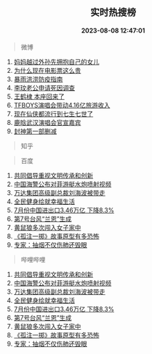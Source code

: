 <div align="center"><h2>实时热搜榜</h2><h4>2023-08-08 12:47:01</h4></div>

> 微博  

1. [妈妈越过外孙先拥抱自己的女儿](https://s.weibo.com/weibo?q=%23%E5%A6%88%E5%A6%88%E8%B6%8A%E8%BF%87%E5%A4%96%E5%AD%99%E5%85%88%E6%8B%A5%E6%8A%B1%E8%87%AA%E5%B7%B1%E7%9A%84%E5%A5%B3%E5%84%BF%23&t=31&band_rank=1&Refer=top)<br />
2. [为什么现在电影票这么贵](https://s.weibo.com/weibo?q=%23%E4%B8%BA%E4%BB%80%E4%B9%88%E7%8E%B0%E5%9C%A8%E7%94%B5%E5%BD%B1%E7%A5%A8%E8%BF%99%E4%B9%88%E8%B4%B5%23&t=31&band_rank=2&Refer=top)<br />
3. [暴雨洪涝防疫指南](https://s.weibo.com/weibo?q=%23%E6%9A%B4%E9%9B%A8%E6%B4%AA%E6%B6%9D%E9%98%B2%E7%96%AB%E6%8C%87%E5%8D%97%23&t=31&band_rank=3&Refer=top)<br />
4. [李玟老公申请死因调查](https://s.weibo.com/weibo?q=%23%E6%9D%8E%E7%8E%9F%E8%80%81%E5%85%AC%E7%94%B3%E8%AF%B7%E6%AD%BB%E5%9B%A0%E8%B0%83%E6%9F%A5%23&t=31&band_rank=4&Refer=top)<br />
5. [王鹤棣 本座回来了](https://s.weibo.com/weibo?q=%E7%8E%8B%E9%B9%A4%E6%A3%A3%20%E6%9C%AC%E5%BA%A7%E5%9B%9E%E6%9D%A5%E4%BA%86&t=31&band_rank=5&Refer=top)<br />
6. [TFBOYS演唱会带动4.16亿旅游收入](https://s.weibo.com/weibo?q=%23TFBOYS%E6%BC%94%E5%94%B1%E4%BC%9A%E5%B8%A6%E5%8A%A84.16%E4%BA%BF%E6%97%85%E6%B8%B8%E6%94%B6%E5%85%A5%23&t=31&band_rank=6&Refer=top)<br />
7. [现在仙侠都流行到七生七世了](https://s.weibo.com/weibo?q=%23%E7%8E%B0%E5%9C%A8%E4%BB%99%E4%BE%A0%E9%83%BD%E6%B5%81%E8%A1%8C%E5%88%B0%E4%B8%83%E7%94%9F%E4%B8%83%E4%B8%96%E4%BA%86%23&t=31&band_rank=7&Refer=top)<br />
8. [鹿晗武汉演唱会官宣嘉宾](https://s.weibo.com/weibo?q=%23%E9%B9%BF%E6%99%97%E6%AD%A6%E6%B1%89%E6%BC%94%E5%94%B1%E4%BC%9A%E5%AE%98%E5%AE%A3%E5%98%89%E5%AE%BE%23&t=31&band_rank=8&Refer=top)<br />
9. [封神第一部删减](https://s.weibo.com/weibo?q=%23%E5%B0%81%E7%A5%9E%E7%AC%AC%E4%B8%80%E9%83%A8%E5%88%A0%E5%87%8F%23&t=31&band_rank=9&Refer=top)<br />

> 知乎  


> 百度  

1. [共同倡导重视文明传承和创新](https://www.baidu.com/s?wd=%E5%85%B1%E5%90%8C%E5%80%A1%E5%AF%BC%E9%87%8D%E8%A7%86%E6%96%87%E6%98%8E%E4%BC%A0%E6%89%BF%E5%92%8C%E5%88%9B%E6%96%B0&sa=fyb_news&rsv_dl=fyb_news)<br />
2. [中国海警公布对菲游艇水炮喷射视频](https://www.baidu.com/s?wd=%E4%B8%AD%E5%9B%BD%E6%B5%B7%E8%AD%A6%E5%85%AC%E5%B8%83%E5%AF%B9%E8%8F%B2%E6%B8%B8%E8%89%87%E6%B0%B4%E7%82%AE%E5%96%B7%E5%B0%84%E8%A7%86%E9%A2%91&sa=fyb_news&rsv_dl=fyb_news)<br />
3. [万达集团高级副总裁刘海波被带走](https://www.baidu.com/s?wd=%E4%B8%87%E8%BE%BE%E9%9B%86%E5%9B%A2%E9%AB%98%E7%BA%A7%E5%89%AF%E6%80%BB%E8%A3%81%E5%88%98%E6%B5%B7%E6%B3%A2%E8%A2%AB%E5%B8%A6%E8%B5%B0&sa=fyb_news&rsv_dl=fyb_news)<br />
4. [全民健身绘就幸福生活](https://www.baidu.com/s?wd=%E5%85%A8%E6%B0%91%E5%81%A5%E8%BA%AB%E7%BB%98%E5%B0%B1%E5%B9%B8%E7%A6%8F%E7%94%9F%E6%B4%BB&sa=fyb_news&rsv_dl=fyb_news)<br />
5. [7月份中国进出口3.46万亿 下降8.3%](https://www.baidu.com/s?wd=7%E6%9C%88%E4%BB%BD%E4%B8%AD%E5%9B%BD%E8%BF%9B%E5%87%BA%E5%8F%A33.46%E4%B8%87%E4%BA%BF+%E4%B8%8B%E9%99%8D8.3%25&sa=fyb_news&rsv_dl=fyb_news)<br />
6. [第7号台风“兰恩”生成](https://www.baidu.com/s?wd=%E7%AC%AC7%E5%8F%B7%E5%8F%B0%E9%A3%8E%E2%80%9C%E5%85%B0%E6%81%A9%E2%80%9D%E7%94%9F%E6%88%90&sa=fyb_news&rsv_dl=fyb_news)<br />
7. [黄鼠狼多次闯入女子家中](https://www.baidu.com/s?wd=%E9%BB%84%E9%BC%A0%E7%8B%BC%E5%A4%9A%E6%AC%A1%E9%97%AF%E5%85%A5%E5%A5%B3%E5%AD%90%E5%AE%B6%E4%B8%AD&sa=fyb_news&rsv_dl=fyb_news)<br />
8. [《孤注一掷》故事原型有多恐怖](https://www.baidu.com/s?wd=%E3%80%8A%E5%AD%A4%E6%B3%A8%E4%B8%80%E6%8E%B7%E3%80%8B%E6%95%85%E4%BA%8B%E5%8E%9F%E5%9E%8B%E6%9C%89%E5%A4%9A%E6%81%90%E6%80%96&sa=fyb_news&rsv_dl=fyb_news)<br />
9. [专家：抽烟不仅伤肺还毁眼](https://www.baidu.com/s?wd=%E4%B8%93%E5%AE%B6%EF%BC%9A%E6%8A%BD%E7%83%9F%E4%B8%8D%E4%BB%85%E4%BC%A4%E8%82%BA%E8%BF%98%E6%AF%81%E7%9C%BC&sa=fyb_news&rsv_dl=fyb_news)<br />

> 哔哩哔哩  

1. [共同倡导重视文明传承和创新](https://www.baidu.com/s?wd=%E5%85%B1%E5%90%8C%E5%80%A1%E5%AF%BC%E9%87%8D%E8%A7%86%E6%96%87%E6%98%8E%E4%BC%A0%E6%89%BF%E5%92%8C%E5%88%9B%E6%96%B0&sa=fyb_news&rsv_dl=fyb_news)<br />
2. [中国海警公布对菲游艇水炮喷射视频](https://www.baidu.com/s?wd=%E4%B8%AD%E5%9B%BD%E6%B5%B7%E8%AD%A6%E5%85%AC%E5%B8%83%E5%AF%B9%E8%8F%B2%E6%B8%B8%E8%89%87%E6%B0%B4%E7%82%AE%E5%96%B7%E5%B0%84%E8%A7%86%E9%A2%91&sa=fyb_news&rsv_dl=fyb_news)<br />
3. [万达集团高级副总裁刘海波被带走](https://www.baidu.com/s?wd=%E4%B8%87%E8%BE%BE%E9%9B%86%E5%9B%A2%E9%AB%98%E7%BA%A7%E5%89%AF%E6%80%BB%E8%A3%81%E5%88%98%E6%B5%B7%E6%B3%A2%E8%A2%AB%E5%B8%A6%E8%B5%B0&sa=fyb_news&rsv_dl=fyb_news)<br />
4. [全民健身绘就幸福生活](https://www.baidu.com/s?wd=%E5%85%A8%E6%B0%91%E5%81%A5%E8%BA%AB%E7%BB%98%E5%B0%B1%E5%B9%B8%E7%A6%8F%E7%94%9F%E6%B4%BB&sa=fyb_news&rsv_dl=fyb_news)<br />
5. [7月份中国进出口3.46万亿 下降8.3%](https://www.baidu.com/s?wd=7%E6%9C%88%E4%BB%BD%E4%B8%AD%E5%9B%BD%E8%BF%9B%E5%87%BA%E5%8F%A33.46%E4%B8%87%E4%BA%BF+%E4%B8%8B%E9%99%8D8.3%25&sa=fyb_news&rsv_dl=fyb_news)<br />
6. [第7号台风“兰恩”生成](https://www.baidu.com/s?wd=%E7%AC%AC7%E5%8F%B7%E5%8F%B0%E9%A3%8E%E2%80%9C%E5%85%B0%E6%81%A9%E2%80%9D%E7%94%9F%E6%88%90&sa=fyb_news&rsv_dl=fyb_news)<br />
7. [黄鼠狼多次闯入女子家中](https://www.baidu.com/s?wd=%E9%BB%84%E9%BC%A0%E7%8B%BC%E5%A4%9A%E6%AC%A1%E9%97%AF%E5%85%A5%E5%A5%B3%E5%AD%90%E5%AE%B6%E4%B8%AD&sa=fyb_news&rsv_dl=fyb_news)<br />
8. [《孤注一掷》故事原型有多恐怖](https://www.baidu.com/s?wd=%E3%80%8A%E5%AD%A4%E6%B3%A8%E4%B8%80%E6%8E%B7%E3%80%8B%E6%95%85%E4%BA%8B%E5%8E%9F%E5%9E%8B%E6%9C%89%E5%A4%9A%E6%81%90%E6%80%96&sa=fyb_news&rsv_dl=fyb_news)<br />
9. [专家：抽烟不仅伤肺还毁眼](https://www.baidu.com/s?wd=%E4%B8%93%E5%AE%B6%EF%BC%9A%E6%8A%BD%E7%83%9F%E4%B8%8D%E4%BB%85%E4%BC%A4%E8%82%BA%E8%BF%98%E6%AF%81%E7%9C%BC&sa=fyb_news&rsv_dl=fyb_news)<br />
